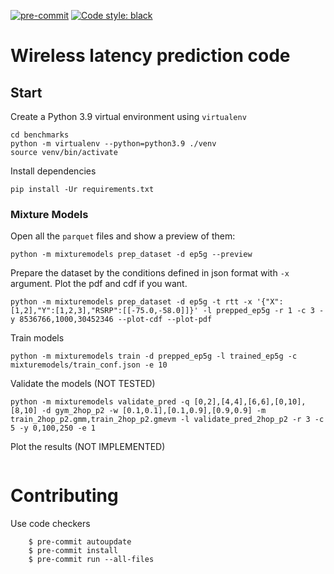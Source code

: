[![pre-commit](https://img.shields.io/badge/pre--commit-enabled-brightgreen?logo=pre-commit&logoColor=white)](https://pre-commit.com/)
[![Code style: black](https://img.shields.io/badge/code%20style-black-000000.svg)](https://github.com/psf/black)

# Wireless latency prediction code


## Start

Create a Python 3.9 virtual environment using `virtualenv`

```
cd benchmarks
python -m virtualenv --python=python3.9 ./venv
source venv/bin/activate
```

Install dependencies

```
pip install -Ur requirements.txt
```

### Mixture Models

Open all the `parquet` files and show a preview of them:
```
python -m mixturemodels prep_dataset -d ep5g --preview
```

Prepare the dataset by the conditions defined in json format with `-x` argument. Plot the pdf and cdf if you want.
```
python -m mixturemodels prep_dataset -d ep5g -t rtt -x '{"X":[1,2],"Y":[1,2,3],"RSRP":[[-75.0,-58.0]]}' -l prepped_ep5g -r 1 -c 3 -y 8536766,1000,30452346 --plot-cdf --plot-pdf
```

Train models
```
python -m mixturemodels train -d prepped_ep5g -l trained_ep5g -c mixturemodels/train_conf.json -e 10
```


Validate the models (NOT TESTED)
```
python -m mixturemodels validate_pred -q [0,2],[4,4],[6,6],[0,10],[8,10] -d gym_2hop_p2 -w [0.1,0.1],[0.1,0.9],[0.9,0.9] -m train_2hop_p2.gmm,train_2hop_p2.gmevm -l validate_pred_2hop_p2 -r 3 -c 5 -y 0,100,250 -e 1
```

Plot the results (NOT IMPLEMENTED)
```
```


# Contributing

Use code checkers

        $ pre-commit autoupdate
        $ pre-commit install
        $ pre-commit run --all-files

